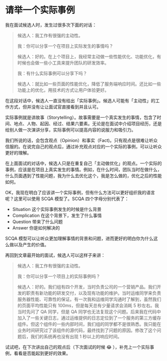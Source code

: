 # 请举一个实际事例

我在面试候选人时，发生过很多次下面的对话：

> 候选人：我工作有很强的主动性。
>
> 我：你可以分享一个在项目上实际发生的事情吗？
>
> 候选人：好的。在上个项目上，我经常主动做一些性能优化、功能优化，有时候也会做一些小工具来提升团队的研发效率。
>
> 我：有什么实际事例可以分享下吗？
>
> 候选人：就比如一些页面的性能优化，降低了服务端响应时间。还比如一些功能上的优化，用技术的方式让用户体验更好。

在这段对话中，候选人一直没有给出「实际事例」。候选人可能有「主动性」的工作方式，但并没有让让面试官直接看到并且认可。

实际事例就是讲故事（Storytelling）。故事需要是一个真实发生的事情，包含了时间、地点、人物、起因、经过、结果六要素。无论是在面试中介绍项目经历，还是给别人做一次演讲分享，实际事例可以提高内容的说服力和吸引力。

我们所说的话，会包含观点（Opinion）和事实（Fact)。只有观点是很难让听众信服的。在说完自己的观点后，通过补充观点对应的一个实际的事例，可以让听众更好的理解。

在上面面试的对话中，候选人只是在重复自己「主动做优化」的观点。一个实际的事例，应该是在项目上真实发生的事情。例如，在什么时间，团队当时在做什么，什么页面遇到了性能问题，我为什么去优化这个，我是怎么做的，优化之后的性能如何。

OK，我现在明白了应该讲一个实际事例，但有什么方法可以更好组织我的语言呢？这里可以使用 SCQA 模型了。SCQA 四个字母分别代表了：

* Situation 这个实际事例发生的时候是什么背景
* Complication 在这个背景下，发生了什么事情
* Question 带来了什么问题
* Answer 你是如何解决的

SCQA 模型可以让听众更加理解事情的背景和问题，进而更好的明白你为什么这么做以及产生的价值。

再回到文章最开始的面试，候选人可以这样子来讲：

> 候选人：我工作有很强的主动性。
>
> 我：你可以分享一个项目上的实际事例吗？
>
> 候选人：好的。我们组有四个开发，当时负责公司的一个营销产品。我们开发的职责有新功能的研发交付，以及现有功能的维护。当时运维同学来负责服务器性能、可靠性的保证。有一次我和运维同学沟通时了解到，虽然我们的页面平均性能只有 100ms，但是每天总有少量请求会消耗 5 秒左右。我当时先问了 QA 同学，但是 QA 同学也无法复现这个问题。后来我在代码中加入了一些关键日志，通过运维提供的日志定位到了一个服务的第三方缓存组件。但这个组件的一些内部时间，我们组的同学都不是很熟悉。我只能在业务时间研究过了该组件的源代码，最终找到了问题的原因。修改了这个问题后，我们的系统再也没有出现 1 秒以上的响应时间。

试试吧，在下次讲出自己的观点后（下次面试的时候 😂 ），补充上一个实际事例，看看是否能起到更好的效果。
